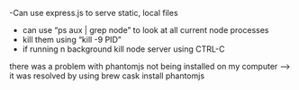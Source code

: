 -Can use express.js to serve static, local files
- can use “ps aux | grep node” to look at all current node processes
- kill them using “kill -9 PID”
- if running n background kill node server using CTRL-C

there was a problem with phantomjs not being installed on my computer
--> it was resolved by using brew cask install phantomjs

